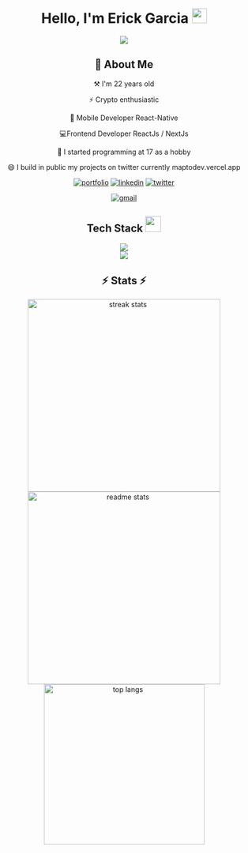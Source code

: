 
<h1 align="center">
    Hello, I'm Erick Garcia
    <img src="https://media.giphy.com/media/hvRJCLFzcasrR4ia7z/giphy.gif" width="30px"/>
  </h1>
<p align="center">
	<a href="https://github.com/Bouaskaoun">
		<img src="https://readme-typing-svg.herokuapp.com/?lines=Frontend+Developer;ReactJs%20|%20NextJs;Mobile+Developer;React-Native&center=true&width=380&height=45">
	</a>
</p>
<div align="center">
<h2> 🚀 About Me</h2> 


 ⚒️ I'm 22 years old<br>
 
⚡️ Crypto enthusiastic<br>

🌟 Mobile Developer React-Native<br>

💻Frontend Developer ReactJs / NextJs<br>

🌱 I started programming at 17 as a hobby<br>

😄 I build in public my projects on twitter currently maptodev.vercel.app<br>



[![portfolio](https://img.shields.io/badge/my_portfolio-0A66C2?style=for-the-badge&logo=ko-fi&logoColor=white)](https://erickdevup.netlify.app/)
[![linkedin](https://img.shields.io/badge/linkedin-0A66C2?style=for-the-badge&logo=linkedin&logoColor=white)](https://www.linkedin.com/in/erickdevup)
[![twitter](https://img.shields.io/badge/twitter-1DA1F2?style=for-the-badge&logo=twitter&logoColor=white)](https://twitter.com/erickdevup)

[![gmail](https://img.shields.io/badge/gmail-1DA1F2?style=for-the-badge&logo=gmail&logoColor=white)]()
</div >
<div align="center">
<h2>Tech Stack <img src = "https://media2.giphy.com/media/QssGEmpkyEOhBCb7e1/giphy.gif?cid=ecf05e47a0n3gi1bfqntqmob8g9aid1oyj2wr3ds3mg700bl&rid=giphy.gif" width = 32px></h2>


  <img src="https://skillicons.dev/icons?i=nodejs,react,next,javascript,typescript,html,css,tailwindcss" /><br>
  <img src="https://skillicons.dev/icons?i=express,mongodb,postgres,mysql,github,figma,git" />
</div>

<h2 align="center">⚡ Stats ⚡</h2>

<div align="center">
  <img width=390 src="https://streak-stats.demolab.com/?user=erickdevup&count_private=true&theme=react&border_radius=10" alt="streak stats"/>
  <img width=390 src="https://github-readme-stats.vercel.app/api?username=erickdevup&count_private=true&show_icons=true&theme=react&rank_icon=github&border_radius=10" alt="readme stats" />
  <br/>
  <img width=325 align="center" src="https://github-readme-stats.vercel.app/api/top-langs/?username=erickdevup&hide=HTML&langs_count=8&layout=compact&theme=react&border_radius=10&size_weight=0.5&count_weight=0.5&exclude_repo=github-readme-stats" alt="top langs" />
</div>
